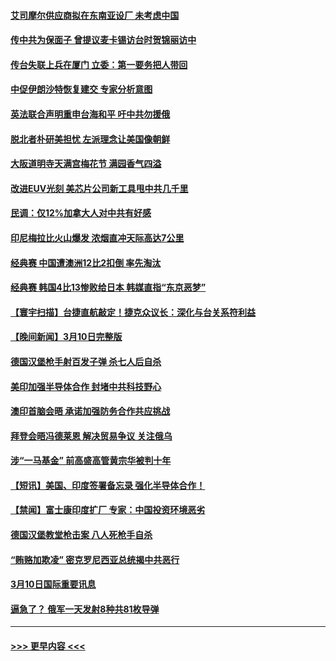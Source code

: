 #### [艾司摩尔供应商拟在东南亚设厂 未考虑中国](../pages/prog202/a103666962.md?t=03120643) 
#### [传中共为保面子 曾提议麦卡锡访台时贺锦丽访中](../pages/prog202/a103666954.md?t=03120643) 
#### [传台失联上兵在厦门 立委：第一要务把人带回](../pages/prog202/a103666856.md?t=03120643) 
#### [中促伊朗沙特恢复建交 专家分析意图](../pages/prog202/a103666859.md?t=03120643) 
#### [英法联合声明重申台海和平 吁中共勿援俄](../pages/prog202/a103666857.md?t=03120643) 
#### [脱北者朴研美担忧  左派理念让美国像朝鲜](../pages/prog202/a103666863.md?t=03120643) 
#### [大阪道明寺天满宫梅花节 满园香气四溢](../pages/prog202/a103666861.md?t=03120643) 
#### [改进EUV光刻 美芯片公司新工具甩中共几千里](../pages/prog202/a103666733.md?t=03120643) 
#### [民调：仅12%加拿大人对中共有好感](../pages/prog202/a103666730.md?t=03120643) 
#### [印尼梅拉比火山爆发 浓烟直冲天际高达7公里](../pages/prog202/a103666751.md?t=03120643) 
#### [经典赛 中国遭澳洲12比2扣倒 率先淘汰](../pages/prog202/a103666735.md?t=03120643) 
#### [经典赛 韩国4比13惨败给日本 韩媒直指“东京恶梦”](../pages/prog202/a103666686.md?t=03120643) 
#### [【寰宇扫描】台捷直航敲定！捷克众议长：深化与台关系符利益](../pages/prog202/a103666615.md?t=03120643) 
#### [【晚间新闻】3月10日完整版](../pages/prog202/a103666622.md?t=03120643) 
#### [德国汉堡枪手射百发子弹 杀七人后自杀](../pages/prog202/a103666502.md?t=03120643) 
#### [美印加强半导体合作 封堵中共科技野心](../pages/prog202/a103666495.md?t=03120643) 
#### [澳印首脑会晤 承诺加强防务合作共应挑战](../pages/prog202/a103666497.md?t=03120643) 
#### [拜登会晤冯德莱恩 解决贸易争议 关注俄乌](../pages/prog202/a103666493.md?t=03120643) 
#### [涉“一马基金” 前高盛高管黄宗华被判十年](../pages/prog202/a103666289.md?t=03120643) 
#### [【短讯】美国、印度签署备忘录 强化半导体合作！](../pages/prog202/a103666287.md?t=03120643) 
#### [【禁闻】富士康印度扩厂 专家：中国投资环境恶劣](../pages/prog202/a103666305.md?t=03120643) 
#### [德国汉堡教堂枪击案 八人死枪手自杀](../pages/prog202/a103666285.md?t=03120643) 
#### [“贿赂加欺凌” 密克罗尼西亚总统揭中共恶行](../pages/prog202/a103666070.md?t=03120643) 
#### [3月10日国际重要讯息](../pages/prog202/a103666080.md?t=03120643) 
#### [逼急了？ 俄军一天发射8种共81枚导弹](../pages/prog202/a103666067.md?t=03120643) 

----
#### [ >>> 更早内容 <<< ](../indexes/prog202-earlier.md)
